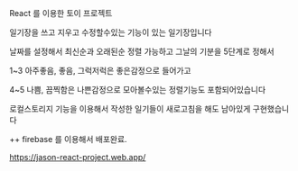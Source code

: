 
React 를 이용한 토이 프로젝트

일기장을 쓰고 지우고 수정할수있는 기능이 있는 일기장입니다

날짜를 설정해서 최신순과 오래된순 정렬 가능하고 그날의 기분을 5단계로 정해서

1~3 아주좋음, 좋음, 그럭저럭은 좋은감정으로 들어가고

4~5 나쁨, 끔찍함은 나쁜감정으로 모아볼수있는 정렬기능도 포함되어있습니다

로컬스토리지 기능을 이용해서 작성한 일기들이 새로고침을 해도 남아있게 구현했습니다

++ firebase 를 이용해서 배포완료.

https://jason-react-project.web.app/

